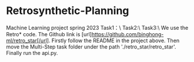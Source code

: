 # Retrosynthetic-Planning
Machine Learning project spring 2023
Task1：\\
Task2:\\
Task3:\\
We use the Retro* code. The Github link is [url]https://github.com/binghong-ml/retro_star[/url].
Firstly follow the README in the project above. Then move the Multi-Step task folder under the path './retro_star/retro_star'. Finally run the api.py.
